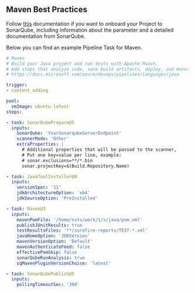 ## Maven Best Practices

Follow [this](https://docs.henkelgroup.cloud/security/DevSecOps/sonarqube-sub/onboard-sq/) documentation if you want to onboard your Project to SonarQube, including information about the parameter and a detailed documentation from SonarQube.

Below you can find an example Pipeline Task for Maven.

```yaml
# Maven
# Build your Java project and run tests with Apache Maven.
# Add steps that analyze code, save build artifacts, deploy, and more:
# https://docs.microsoft.com/azure/devops/pipelines/languages/java

trigger:
- content_adding

pool:
  vmImage: ubuntu-latest
steps:  

- task: SonarQubePrepare@5
  inputs:
    SonarQube: 'YourSonarqubeServerEndpoint'
    scannerMode: 'Other'
    extraProperties: |
      # Additional properties that will be passed to the scanner,
      # Put one key=value per line, example:
      # sonar.exclusions=**/*.bin
      sonar.projectKey=$(Build.Repository.Name)

- task: JavaToolInstaller@0
  inputs:
    versionSpec: '11'
    jdkArchitectureOption: 'x64'
    jdkSourceOption: 'PreInstalled'

- task: Maven@3
  inputs:
    mavenPomFile: '/home/vsts/work/1/s/java/pom.xml'
    publishJUnitResults: true
    testResultsFiles: '**/surefire-reports/TEST-*.xml'
    javaHomeOption: 'JDKVersion'
    mavenVersionOption: 'Default'
    mavenAuthenticateFeed: false
    effectivePomSkip: false
    sonarQubeRunAnalysis: true
    sqMavenPluginVersionChoice: 'latest'

- task: SonarQubePublish@5
  inputs:
    pollingTimeoutSec: '300'
```